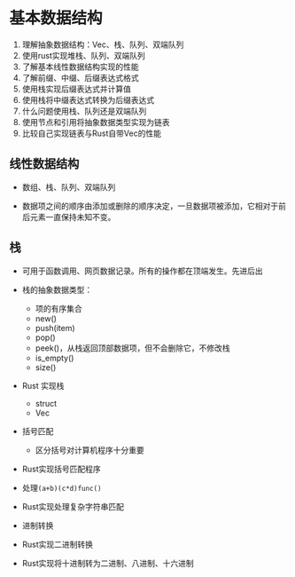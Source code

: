 # 基本数据结构

1. 理解抽象数据结构：Vec、栈、队列、双端队列
2. 使用rust实现堆栈、队列、双端队列
3. 了解基本线性数据结构实现的性能
4. 了解前缀、中缀、后缀表达式格式
5. 使用栈实现后缀表达式并计算值
6. 使用栈将中缀表达式转换为后缀表达式
7. 什么问题使用栈、队列还是双端队列
8. 使用节点和引用将抽象数据类型实现为链表
9. 比较自己实现链表与Rust自带Vec的性能

## 线性数据结构

- 数组、栈、队列、双端队列

- 数据项之间的顺序由添加或删除的顺序决定，一旦数据项被添加，它相对于前后元素一直保持未知不变。

## 栈

- 可用于函数调用、网页数据记录。所有的操作都在顶端发生。先进后出

- 栈的抽象数据类型：
  - 项的有序集合
  - new()
  - push(item)
  - pop()
  - peek()，从栈返回顶部数据项，但不会删除它，不修改栈
  - is_empty()
  - size()

- Rust 实现栈
  - struct
  - Vec

- 括号匹配
  - 区分括号对计算机程序十分重要

- Rust实现括号匹配程序

- 处理`(a+b)(c*d)func()`

- Rust实现处理复杂字符串匹配

- 进制转换

- Rust实现二进制转换

- Rust实现将十进制转为二进制、八进制、十六进制
